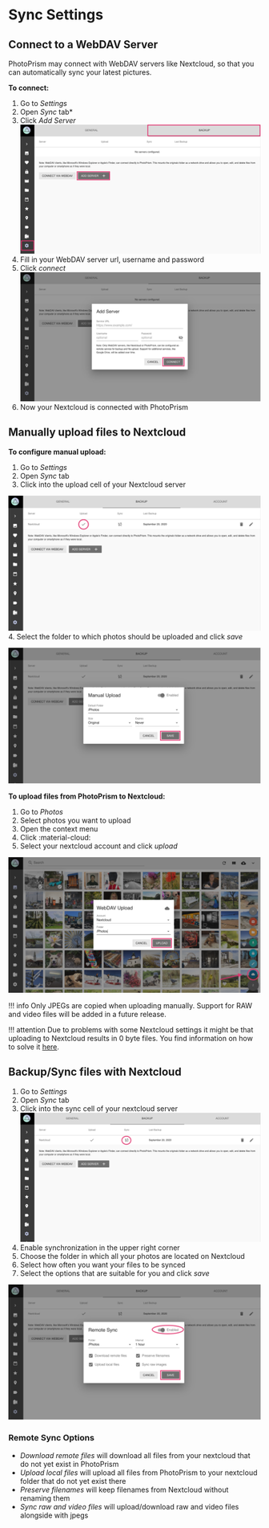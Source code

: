 # Sync Settings

## Connect to a WebDAV Server ##

PhotoPrism may connect with WebDAV servers like Nextcloud, 
so that you can automatically sync your latest pictures.

**To connect:**

1. Go to *Settings*
2. Open *Sync* tab*
3. Click *Add Server*
    ![Screenshot](img/nextcloud-connect.png)
4. Fill in your WebDAV server url, username and password
5. Click *connect*
    ![Screenshot](img/nextcloud-connect-2.png)
6. Now your Nextcloud is connected with PhotoPrism

## Manually upload files to Nextcloud ##

**To configure manual upload:**

1. Go to *Settings*
2. Open *Sync* tab
3. Click into the upload cell of your Nextcloud server

![Screenshot](img/upload-1.png)
4. Select the folder to which photos should be uploaded and click *save*

![Screenshot](img/upload-2.png)

**To upload files from PhotoPrism to Nextcloud:**

1. Go to *Photos*
2. Select photos you want to upload
3. Open the context menu
4. Click :material-cloud:
5. Select your nextcloud account and click *upload*

![Screenshot](img/upload-3.png)

!!! info 
    Only JPEGs are copied when uploading manually. 
    Support for RAW and video files will be added in a future release.

!!! attention
    Due to problems with some Nextcloud settings it might be that uploading to Nextcloud results in 0 byte files. You find information on how to solve it [here](https://github.com/photoprism/photoprism/issues/443).

## Backup/Sync files with Nextcloud ##

1. Go to *Settings*
2. Open *Sync* tab
3. Click into the sync cell of your nextcloud server
![Screenshot](img/sync-1.png)
4. Enable synchronization in the upper right corner
5. Choose the folder in which all your photos are located on Nextcloud
6. Select how often you want your files to be synced
7. Select the options that are suitable for you and click *save*

![Screenshot](img/sync-2.png)

### Remote Sync Options ###

* *Download remote files* will download all files from your nextcloud that do not yet exist in PhotoPrism
* *Upload local files* will upload all files from PhotoPrism to your nextcloud folder that do not yet exist there
* *Preserve filenames* will keep filenames from Nextcloud without renaming them
* *Sync raw and video files* will upload/download raw and video files alongside with jpegs



